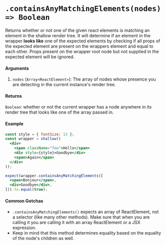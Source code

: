 # `.containsAnyMatchingElements(nodes) => Boolean`

Returns whether or not one of the given react elements is matching an element in the shallow render tree.
It will determine if an element in the wrapper __looks like__ one of the expected elements by checking if all props of the expected element are present on the wrappers element and equal to each other. Props present on the wrapper root node but not supplied in the expected element will be ignored.


#### Arguments

1. `nodes` (`Array<ReactElement>`): The array of nodes whose presence you are detecting in the current instance's
render tree.



#### Returns

`Boolean`: whether or not the current wrapper has a node anywhere in its render tree that looks
like one of the array passed in.



#### Example


```jsx
const style = { fontSize: 13 };
const wrapper = shallow((
  <div>
    <span className="foo">Hello</span>
    <div style={style}>Goodbye</div>
    <span>Again</span>
  </div>
));

expect(wrapper.containsAnyMatchingElements([
  <span>Bonjour</span>,
  <div>Goodbye</div>,
])).to.equal(true);
```


#### Common Gotchas

- `.containsAnyMatchingElements()` expects an array of ReactElement, not a selector (like many other methods). Make sure that
when you are calling it you are calling it with an array ReactElement or a JSX expression.
- Keep in mind that this method determines equality based on the equality of the node's children as
well.
